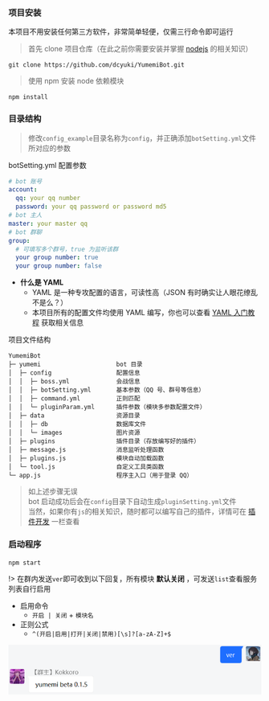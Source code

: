 ### 项目安装

本项目不用安装任何第三方软件，非常简单轻便，仅需三行命令即可运行

> 首先 clone 项目仓库（在此之前你需要安装并掌握 [nodejs](https://nodejs.org) 的相关知识）

```
git clone https://github.com/dcyuki/YumemiBot.git
```

> 使用 npm 安装 node 依赖模块

```
npm install
```

### 目录结构

> 修改`config_example`目录名称为`config`，并正确添加`botSetting.yml`文件所对应的参数

botSetting.yml 配置参数
```yaml
# bot 账号
account:
  qq: your qq number
  password: your qq password or password md5
# bot 主人
master: your master qq
# bot 群聊
group:
  # 可填写多个群号，true 为监听该群
  your group number: true
  your group number: false
```

- **什么是 YAML**
  + YAML 是一种专攻配置的语言，可读性高（JSON 有时确实让人眼花缭乱不是么？）
  + 本项目所有的配置文件均使用 YAML 编写，你也可以查看 [YAML 入门教程](https://www.runoob.com/w3cnote/yaml-intro.html) 获取相关信息

项目文件结构
```
YumemiBot
├─ yumemi                     bot 目录
│  ├─ config                  配置信息
│  │  ├─ boss.yml             会战信息
│  │  ├─ botSetting.yml       基本参数（QQ 号、群号等信息）
│  │  ├─ command.yml          正则匹配
│  │  └─ pluginParam.yml      插件参数（模块多参数配置文件）
│  ├─ data                    资源目录
│  │  ├─ db                   数据库文件
│  │  └─ images               图片资源
│  ├─ plugins                 插件目录（存放编写好的插件）
│  ├─ message.js              消息监听处理函数
│  ├─ plugins.js              模块自动加载函数
│  └─ tool.js                 自定义工具类函数
└─ app.js                     程序主入口（用于登录 QQ）
```

> 如上述步骤无误  
> bot 启动成功后会在`config`目录下自动生成`pluginSetting.yml`文件  
> 当然，如果你有`js`的相关知识，随时都可以编写自己的插件，详情可在 [插件开发](develop/) 一栏查看

### 启动程序

```
npm start
```

!> 在群内发送`ver`即可收到以下回复，所有模块 **默认关闭** ，可发送`list`查看服务列表自行启用  

- 启用命令
  + `开启 | 关闭` + `模块名`
- 正则公式
  + `^(开启|启用|打开|关闭|禁用)[\s]?[a-zA-Z]+$`

![ver](../public/images/demo/ver.png)